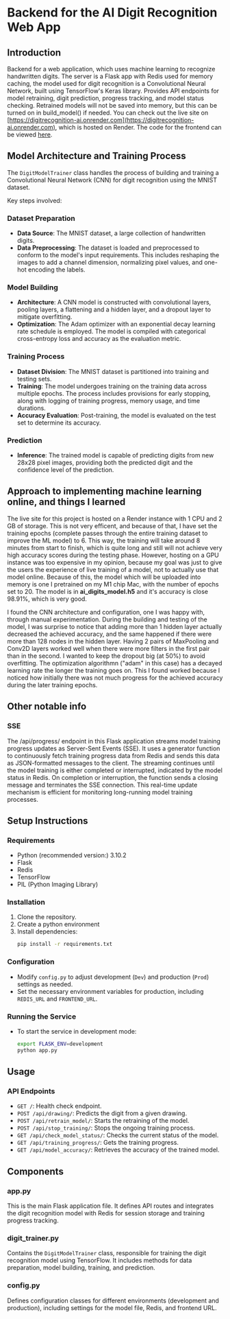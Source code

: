 # Backend for the AI Digit Recognition Web App

## Introduction
Backend for a web application, which uses machine learning to recognize handwritten digits. The server is a Flask app with Redis used for memory caching, the model used for digit recognition is a Convolutional Neural Network, built using TensorFlow's Keras library.
Provides API endpoints for model retraining, digit prediction, progress tracking, and model status checking.
Retrained models will not be saved into memory, but this can be turned on in build_model() if needed. You can check out the live site on
[https://digitrecognition-ai.onrender.com](https://digitrecognition-ai.onrender.com), which is hosted on Render.
The code for the frontend can be viewed [here](https://github.com/krsalmi/ai_digits_frontend.git).

## Model Architecture and Training Process
The `DigitModelTrainer` class handles the process of building and training a Convolutional Neural Network (CNN) for digit recognition using the MNIST dataset.  

Key steps involved:

### Dataset Preparation
- **Data Source**: The MNIST dataset, a large collection of handwritten digits.
- **Data Preprocessing**: The dataset is loaded and preprocessed to conform to the model's input requirements. This includes reshaping the images to add a channel dimension, normalizing pixel values, and one-hot encoding the labels.

### Model Building
- **Architecture**: A CNN model is constructed with convolutional layers, pooling layers, a flattening and a hidden layer, and a dropout layer to mitigate overfitting.
- **Optimization**: The Adam optimizer with an exponential decay learning rate schedule is employed. The model is compiled with categorical cross-entropy loss and accuracy as the evaluation metric.

### Training Process
- **Dataset Division**: The MNIST dataset is partitioned into training and testing sets.
- **Training**: The model undergoes training on the training data across multiple epochs. The process includes provisions for early stopping, along with logging of training progress, memory usage, and time durations.
- **Accuracy Evaluation**: Post-training, the model is evaluated on the test set to determine its accuracy.

### Prediction
- **Inference**: The trained model is capable of predicting digits from new 28x28 pixel images, providing both the predicted digit and the confidence level of the prediction.

## Approach to implementing machine learning online, and things I learned
The live site for this project is hosted on a Render instance with 1 CPU and 2 GB of storage. This is not very efficent, and because of that, I have set the training epochs (complete passes through the entire training dataset to improve the ML model) to 6. This way, the training will take around 8 minutes from start to finish, which is quite long and still will not achieve very high accuracy scores during the testing phase. However, hosting on a GPU instance was too expensive in my opinion, because my goal was just to give the users the experience of live training of a model, not to actually use that model online. Because of this, the model which will be uploaded into memory is one I pretrained on my M1 chip Mac, with the number of epochs set to 20. The model is in **ai_digits_model.h5** and it's accuracy is close 98.91%, which is very good.  

I found the CNN architecture and configuration, one I was happy with, through manual experimentation. During the building and testing of the model, I was surprise to notice that adding more than 1 hidden layer actually decreased the achieved accuracy, and the same happened if there were more than 128 nodes in the hidden layer. Having 2 pairs of MaxPooling and Conv2D layers worked well when there were more filters in the first pair than in the second. I wanted to keep the dropout big (at 50%) to avoid overfitting. The optimization algorithmn ("adam" in this case) has a decayed learning rate the longer the training goes on. This I found worked because I noticed how initially there was not much progress for the achieved accuracy during the later training epochs. 

## Other notable info
### SSE
The /api/progress/ endpoint in this Flask application streams model training progress updates as Server-Sent Events (SSE). It uses a generator function to continuously fetch training progress data from Redis and sends this data as JSON-formatted messages to the client. The streaming continues until the model training is either completed or interrupted, indicated by the model status in Redis. On completion or interruption, the function sends a closing message and terminates the SSE connection. This real-time update mechanism is efficient for monitoring long-running model training processes.

## Setup Instructions

### Requirements
- Python (recommended version:) 3.10.2
- Flask
- Redis
- TensorFlow
- PIL (Python Imaging Library)

### Installation
1. Clone the repository.
2. Create a python environment
3. Install dependencies:
   ```bash
   pip install -r requirements.txt
   ```

### Configuration
- Modify `config.py` to adjust development (`Dev`) and production (`Prod`) settings as needed.
- Set the necessary environment variables for production, including `REDIS_URL` and `FRONTEND_URL`.

### Running the Service
- To start the service in development mode:
  ```bash
  export FLASK_ENV=development
  python app.py
  ```

## Usage

### API Endpoints
- `GET /`: Health check endpoint.
- `POST /api/drawing/`: Predicts the digit from a given drawing.
- `POST /api/retrain_model/`: Starts the retraining of the model.
- `POST /api/stop_training/`: Stops the ongoing training process.
- `GET /api/check_model_status/`: Checks the current status of the model.
- `GET /api/training_progress/`: Gets the training progress.
- `GET /api/model_accuracy/`: Retrieves the accuracy of the trained model.

## Components

### app.py
This is the main Flask application file. It defines API routes and integrates the digit recognition model with Redis for session storage and training progress tracking.

### digit_trainer.py
Contains the `DigitModelTrainer` class, responsible for training the digit recognition model using TensorFlow. It includes methods for data preparation, model building, training, and prediction.

### config.py
Defines configuration classes for different environments (development and production), including settings for the model file, Redis, and frontend URL.
